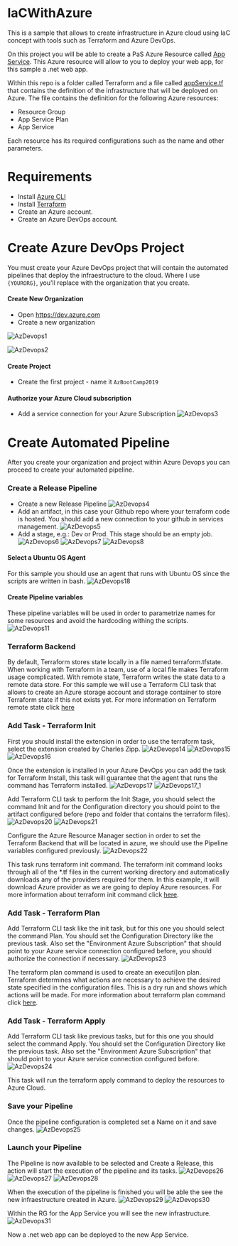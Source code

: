 # IaCWithAzure

This is a sample that allows to create infrastructure in Azure cloud using IaC concept with tools such as Terraform and Azure DevOps.

On this project you will be able to create a PaS Azure Resource called [App Service](https://azure.microsoft.com/en-us/services/app-service/). This Azure resource will allow to you to deploy your web app, for this sample a .net web app. 

Within this repo is a folder called Terraform and a file called [appService.tf](https://github.com/josema88/IaCWithAzure/blob/master/Terraform/appService.tf) that contains the definition of the infrastructure that will be deployed on Azure. The file contains the definition for the following Azure resources:
 * Resource Group
 * App Service Plan
 * App Service

Each resource has its required configurations such as the name and other parameters.


# Requirements

  * Install [Azure CLI](https://docs.bitnami.com/azure/faq/administration/install-az-cli/)
  * Install [Terraform](https://learn.hashicorp.com/terraform/getting-started/install.html)
  * Create an Azure account.
  * Create an Azure DevOps account.


# Create Azure DevOps Project

You must create your Azure DevOps project that will contain the automated pipelines that deploy the infraestructure to the cloud.
Where I use `{YOURORG}`, you'll replace with the organization that you create.

#### Create New Organization
* Open https://dev.azure.com
* Create a new organization 

![AzDevops1](https://github.com/josema88/IaCWithAzure/blob/master/Images/AzDevOps1.png)

![AzDevops2](https://github.com/josema88/IaCWithAzure/blob/master/Images/AzDevOps2.png)

#### Create Project
* Create the first project - name it `AzBootCamp2019`

#### Authorize your Azure Cloud subscription
* Add a service connection for your Azure Subscription 
![AzDevops3](https://github.com/josema88/IaCWithAzure/blob/master/Images/AzDevOps3.png)

# Create Automated Pipeline
After you create your organization and project within Azure Devops you can proceed to create your automated pipeline.

### Create a Release Pipeline
* Create a new Release Pipeline 
![AzDevops4](https://github.com/josema88/IaCWithAzure/blob/master/Images/AzDevOps4.png)
* Add an artifact, in this case your Github repo where your terraform code is hosted. You should add a new connection to your github in services management.
![AzDevops5](https://github.com/josema88/IaCWithAzure/blob/master/Images/AzDevOps5.png)
* Add a stage, e.g.: Dev or Prod. This stage should be an empty job.
![AzDevops6](https://github.com/josema88/IaCWithAzure/blob/master/Images/AzDevOps6.png)
![AzDevops7](https://github.com/josema88/IaCWithAzure/blob/master/Images/AzDevOps7.png)
![AzDevops8](https://github.com/josema88/IaCWithAzure/blob/master/Images/AzDevOps8.png)

#### Select a Ubuntu OS Agent
For this sample you should use an agent that runs with Ubuntu OS since the scripts are written in bash.
![AzDevops18](https://github.com/josema88/IaCWithAzure/blob/master/Images/AzDevOps18.png)

#### Create Pipeline variables
These pipeline variables will be used in order to parametrize names for some resources and avoid the hardcoding withing the scripts.
![AzDevops11](https://github.com/josema88/IaCWithAzure/blob/master/Images/AzDevOps11.png)

### Terraform Backend 

By default, Terraform stores state locally in a file named terraform.tfstate. When working with Terraform in a team, use of a local file makes Terraform usage complicated. With remote state, Terraform writes the state data to a remote data store. For this sample we will use a Terraform CLI task that allows to create an Azure storage account and storage container to store Terraform state if this not exists yet. For more information on Terraform remote state click [here](https://www.terraform.io/docs/state/remote.html)

### Add Task - Terraform Init
First you should install the extension in order to use the terraform task, select the extension created by Charles Zipp.
![AzDevops14](https://github.com/josema88/IaCWithAzure/blob/master/Images/AzDevOps14.png)
![AzDevops15](https://github.com/josema88/IaCWithAzure/blob/master/Images/AzDevOps15.png)
![AzDevops16](https://github.com/josema88/IaCWithAzure/blob/master/Images/AzDevOps16.png)

Once the extension is installed in your Azure DevOps you can add the task for Terraform Install, this task will guarantee that the agent that runs the command has Terraform installed. 
![AzDevops17](https://github.com/josema88/IaCWithAzure/blob/master/Images/AzDevOps17.png)
![AzDevops17_1](https://github.com/josema88/IaCWithAzure/blob/master/Images/AzDevOps17_1.png)

Add Terraform CLI task to perform the Init Stage, you should select the command Init and for the Configuration directory you should point to the artifact configured before (repo and folder that contains the terraform files).
![AzDevops20](https://github.com/josema88/IaCWithAzure/blob/master/Images/AzDevOps20.png)
![AzDevops21](https://github.com/josema88/IaCWithAzure/blob/master/Images/AzDevOps21.png)

Configure the Azure Resource Manager section in order to set the Terraform Backend that will be located in azure, we should use the Pipeline variables configured previously.
![AzDevops22](https://github.com/josema88/IaCWithAzure/blob/master/Images/AzDevOps22.png)

This task runs terraform init command. The terraform init command looks through all of the *.tf files in the current working directory and automatically downloads any of the providers required for them. In this example, it will download Azure provider as we are going to deploy Azure resources. For more information about terraform init command click [here](https://www.terraform.io/docs/commands/init.html).

### Add Task - Terraform Plan
Add Terraform CLI task like the init task, but for this one you should select the command Plan. You should set the Configuration Directory like the previous task. Also set the "Environment Azure Subscription" that should point to your Azure service connection configured before, you should authorize the connection if necessary. 
![AzDevops23](https://github.com/josema88/IaCWithAzure/blob/master/Images/AzDevOps23.png)

The terraform plan command is used to create an executi]on plan. Terraform determines what actions are necessary to achieve the desired state specified in the configuration files. This is a dry run and shows which actions will be made. For more information about terraform plan command click [here](https://www.terraform.io/docs/commands/plan.html).

### Add Task - Terraform Apply
Add Terraform CLI task like previous tasks, but for this one you should select the command Apply. You should set the Configuration Directory like the previous task. Also set the "Environment Azure Subscription" that should point to your Azure service connection configured before.
![AzDevops24](https://github.com/josema88/IaCWithAzure/blob/master/Images/AzDevOps24.png)

This task will run the terraform apply command to deploy the resources to Azure Cloud.

### Save your Pipeline
Once the pipeline configuration is completed set a Name on it and save changes.
![AzDevops25](https://github.com/josema88/IaCWithAzure/blob/master/Images/AzDevOps25.png)

### Launch your Pipeline
The Pipeline is now available to be selected and Create a Release, this action will start the execution of the pipeline and its tasks. 
![AzDevops26](https://github.com/josema88/IaCWithAzure/blob/master/Images/AzDevOps26.png)
![AzDevops27](https://github.com/josema88/IaCWithAzure/blob/master/Images/AzDevOps27.png)
![AzDevops28](https://github.com/josema88/IaCWithAzure/blob/master/Images/AzDevOps28.png)


When the execution of the pipeline is finished you will be able the see the new infraestructure created in Azure.
![AzDevops29](https://github.com/josema88/IaCWithAzure/blob/master/Images/AzDevOps29.png)
![AzDevops30](https://github.com/josema88/IaCWithAzure/blob/master/Images/AzDevOps30.png)

Within the RG for the App Service you will see the new infrastructure.
![AzDevops31](https://github.com/josema88/IaCWithAzure/blob/master/Images/AzDevOps31.png)


Now a .net web app can be deployed to the new App Service.


